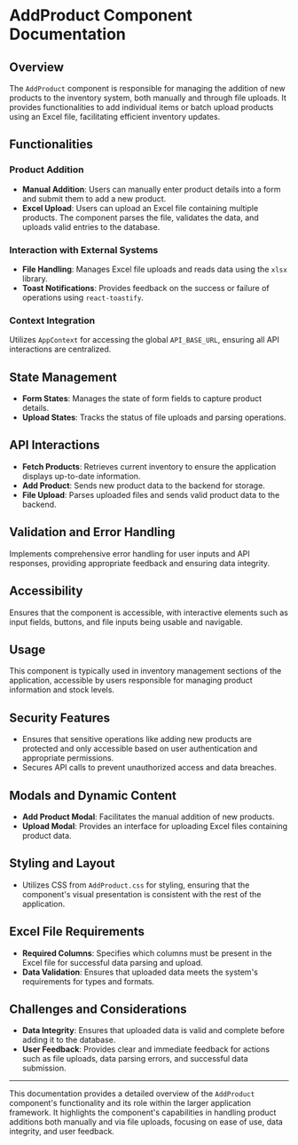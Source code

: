 # AddProduct Component Documentation

## Overview

The `AddProduct` component is responsible for managing the addition of new products to the inventory system, both manually and through file uploads. It provides functionalities to add individual items or batch upload products using an Excel file, facilitating efficient inventory updates.

## Functionalities

### Product Addition

- **Manual Addition**: Users can manually enter product details into a form and submit them to add a new product.
- **Excel Upload**: Users can upload an Excel file containing multiple products. The component parses the file, validates the data, and uploads valid entries to the database.

### Interaction with External Systems

- **File Handling**: Manages Excel file uploads and reads data using the `xlsx` library.
- **Toast Notifications**: Provides feedback on the success or failure of operations using `react-toastify`.

### Context Integration

Utilizes `AppContext` for accessing the global `API_BASE_URL`, ensuring all API interactions are centralized.

## State Management

- **Form States**: Manages the state of form fields to capture product details.
- **Upload States**: Tracks the status of file uploads and parsing operations.

## API Interactions

- **Fetch Products**: Retrieves current inventory to ensure the application displays up-to-date information.
- **Add Product**: Sends new product data to the backend for storage.
- **File Upload**: Parses uploaded files and sends valid product data to the backend.

## Validation and Error Handling

Implements comprehensive error handling for user inputs and API responses, providing appropriate feedback and ensuring data integrity.

## Accessibility

Ensures that the component is accessible, with interactive elements such as input fields, buttons, and file inputs being usable and navigable.

## Usage

This component is typically used in inventory management sections of the application, accessible by users responsible for managing product information and stock levels.

## Security Features

- Ensures that sensitive operations like adding new products are protected and only accessible based on user authentication and appropriate permissions.
- Secures API calls to prevent unauthorized access and data breaches.

## Modals and Dynamic Content

- **Add Product Modal**: Facilitates the manual addition of new products.
- **Upload Modal**: Provides an interface for uploading Excel files containing product data.

## Styling and Layout

- Utilizes CSS from `AddProduct.css` for styling, ensuring that the component's visual presentation is consistent with the rest of the application.

## Excel File Requirements

- **Required Columns**: Specifies which columns must be present in the Excel file for successful data parsing and upload.
- **Data Validation**: Ensures that uploaded data meets the system's requirements for types and formats.

## Challenges and Considerations

- **Data Integrity**: Ensures that uploaded data is valid and complete before adding it to the database.
- **User Feedback**: Provides clear and immediate feedback for actions such as file uploads, data parsing errors, and successful data submission.

---

This documentation provides a detailed overview of the `AddProduct` component's functionality and its role within the larger application framework. It highlights the component's capabilities in handling product additions both manually and via file uploads, focusing on ease of use, data integrity, and user feedback.
